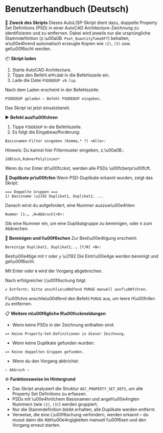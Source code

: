# Benutzerhandbuch (Deutsch)

🎯 **Zweck des Skripts**
Dieses AutoLISP-Skript dient dazu, doppelte Property Set Definitions (PSD) in einer AutoCAD Architecture-Zeichnung zu identifizieren und zu entfernen. Dabei wird jeweils nur die ursprüngliche Stammdefinition (z.\u00a0B. `Pset_QuantityTakeOff`) behalten, w\u00e4hrend automatisch erzeugte Kopien wie `(2)`, `(3)` usw. gel\u00f6scht werden.

📦 **Skript laden**
1. Starte AutoCAD Architecture.
2. Tippe den Befehl `APPLOAD` in die Befehlszeile ein.
3. Lade die Datei `PSDDEDUP v9.lsp`.

Nach dem Laden erscheint in der Befehlszeile:
```
PSDDEDUP geladen – Befehl PSDDEDUP eingeben.
```
Das Skript ist jetzt einsatzbereit.

▶️ **Befehl ausf\u00fchren**
1. Tippe `PSDDEDUP` in die Befehlszeile.
2. Es folgt die Eingabeaufforderung:
```
Basisnamen-Filter eingeben (Komma,* ?) <Alle>:
```
Hinweis: Du kannst hier Filtermuster eingeben, z.\u00a0B.:
```
2dBlock,RubnerPolylinien*
```
Wenn du nur Enter dr\u00fcckst, werden alle PSDs \u00fcberpr\u00fcft.

🔎 **Duplikate pr\u00fcfen**
Wenn PSD-Duplikate erkannt wurden, zeigt das Skript:
```
=== Doppelte Gruppen ===
1) Basisname \u2192 Duplikat1, Duplikat2, ...
```
Danach wirst du aufgefordert, eine Nummer auszuw\u00e4hlen:
```
Nummer [1-… ,0=Abbruch]<0>:
```
Gib eine Nummer ein, um eine Duplikatgruppe zu bereinigen, oder `0` zum Abbrechen.

🧹 **Bereinigen und l\u00f6schen**
Zur Best\u00e4tigung erscheint:
```
Bereinige Duplikat1, Duplikat2, … [Y/N] <N>:
```
Best\u00e4tige mit `Y` oder `y` \u2192 Die Eintr\u00e4ge werden bereinigt und gel\u00f6scht.

Mit Enter oder `N` wird der Vorgang abgebrochen.

Nach erfolgreicher L\u00f6schung folgt:
```
✔ Entfernt; bitte anschlie\u00dfend PURGE manuell ausf\u00fchren.
```
F\u00fchre anschlie\u00dfend den Befehl `PURGE` aus, um leere H\u00fcllen zu entfernen.

📋 **Weitere m\u00f6gliche R\u00fcckmeldungen**
- Wenn keine PSDs in der Zeichnung enthalten sind:
```
=> Keine Property-Set-Definitionen in dieser Zeichnung.
```
- Wenn keine Duplikate gefunden wurden:
```
=> Keine doppelten Gruppen gefunden.
```
- Wenn du den Vorgang abbrichst:
```
— Abbruch —
```

⚙️ **Funktionsweise im Hintergrund**
- Das Skript analysiert die Struktur `AEC_PROPERTY_SET_DEFS`, um alle Property Set Definitions zu erfassen.
- PSDs mit \u00e4hnlichem Basisnamen und angeh\u00e4ngten Nummern (wie `(2)`, `(3)`) werden gruppiert.
- Nur die Stammdefinition bleibt erhalten, alle Duplikate werden entfernt.
- Verweise, die eine L\u00f6schung verhindern, werden erkannt – du musst dann die Abh\u00e4ngigkeiten manuell l\u00f6sen und den Vorgang erneut starten.

